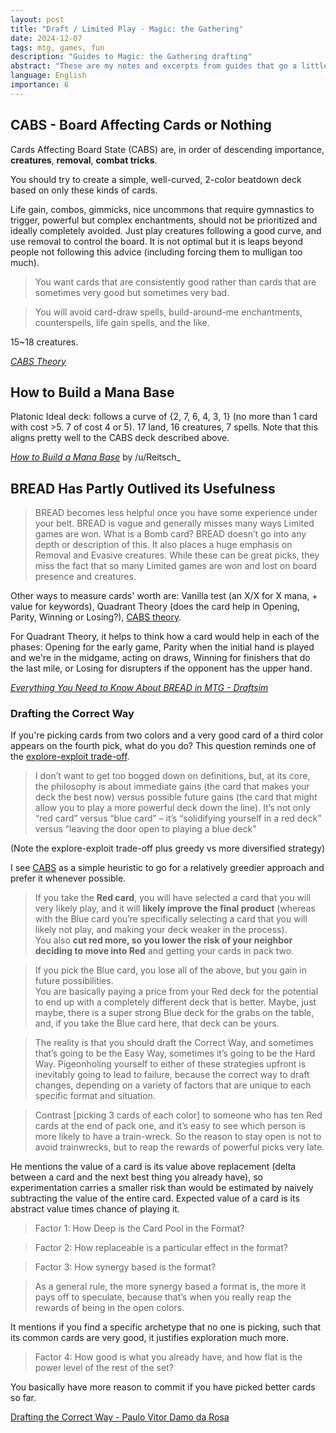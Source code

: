 ```yaml
---
layout: post
title: "Draft / Limited Play - Magic: the Gathering"
date: 2024-12-07
tags: mtg, games, fun
description: "Guides to Magic: the Gathering drafting"
abstract: "These are my notes and excerpts from guides that go a little beyond the classic BREAD advice (which seems to be considered somewhat passé in the current meta)."
language: English
importance: 6
---
```


## CABS - Board Affecting Cards or Nothing

Cards Affecting Board State (CABS) are, in order of descending importance, **creatures**, **removal**, **combat tricks**.

You should try to create a simple, well-curved, 2-color beatdown deck based on only these kinds of cards.

Life gain, combos, gimmicks, nice uncommons that require gymnastics to trigger, powerful but complex enchantments, should not be prioritized and ideally completely avoided. Just play creatures following a good curve, and use removal to control the board. It is not optimal but it is leaps beyond people not following this advice (including forcing them to mulligan too much).

> You want cards that are consistently good rather than cards that are sometimes very good but sometimes very bad.

> You will avoid card-draw spells, build-around-me enchantments, counterspells, life gain spells, and the like.

15\~18 creatures.

_[CABS Theory](https://magic.wizards.com/en/news/feature/cabs-theory-2015-08-19)_

## How to Build a Mana Base

Platonic Ideal deck: follows a curve of {2, 7, 6, 4, 3, 1} (no more than 1 card with cost >5. 7 of cost 4 or 5). 17 land, 16 creatures, 7 spells. Note that this aligns pretty well to the CABS deck described above.

_[How to Build a Mana Base](https://www.reddit.com/r/magicTCG/comments/hdv5jz/limited_how_to_build_the_mana_base/)_ by /u/Reitsch_

## BREAD Has Partly Outlived its Usefulness

> BREAD becomes less helpful once you have some experience under your belt. BREAD is vague and generally misses many ways Limited games are won. What is a Bomb card? BREAD doesn’t go into any depth or description of this. It also places a huge emphasis on Removal and Evasive creatures. While these can be great picks, they miss the fact that so many Limited games are won and lost on board presence and creatures.

Other ways to measure cards' worth are: Vanilla test (an X/X for X mana, + value for keywords), Quadrant Theory (does the card help in Opening, Parity, Winning or Losing?), [CABS theory](#cabs---board-affecting-cards-or-nothing).

For Quadrant Theory, it helps to think how a card would help in each of the phases: Opening for the early game, Parity when the initial hand is played and we're in the midgame, acting on draws, Winning for finishers that do the last mile, or Losing for disrupters if the opponent has the upper hand.

_[Everything You Need to Know About BREAD in MTG - Draftsim](https://draftsim.com/bread-mtg/)_

### Drafting the Correct Way

If you're picking cards from two colors and a very good card of a third color appears on the fourth pick, what do you do? This question reminds one of the [explore-exploit trade-off](/wiki/reinforcement-learning-sutton#multi-armed-bandits).

> I don’t want to get too bogged down on definitions, but, at its core, the philosophy is about immediate gains (the card that makes your deck the best now) versus possible future gains (the card that might allow you to play a more powerful deck down the line). It’s not only “red card” versus “blue card” – it’s “solidifying yourself in a red deck” versus “leaving the door open to playing a blue deck”

(Note the explore-exploit trade-off plus greedy vs more diversified strategy)

I see [CABS](#cabs---board-affecting-cards-or-nothing) as a simple heuristic to go for a relatively greedier approach and prefer it whenever possible.

> If you take the **Red card**, you will have selected a card that you will very likely play, and it will **likely improve the final product** (whereas with the Blue card you’re specifically selecting a card that you will likely not play, and making your deck weaker in the process).<br>You also **cut red more, so you lower the risk of your neighbor deciding to move into Red** and getting your cards in pack two.

> If you pick the Blue card, you lose all of the above, but you gain in future possibilities.<br>You are basically paying a price from your Red deck for the potential to end up with a completely different deck that is better. Maybe, just maybe, there is a super strong Blue deck for the grabs on the table, and, if you take the Blue card here, that deck can be yours.

> The reality is that you should draft the Correct Way, and sometimes that’s going to be the Easy Way, sometimes it’s going to be the Hard Way. Pigeonholing yourself to either of these strategies upfront is inevitably going to lead to failure, because the correct way to draft changes, depending on a variety of factors that are unique to each specific format and situation.

> Contrast \[picking 3 cards of each color] to someone who has ten Red cards at the end of pack one, and it’s easy to see which person is more likely to have a train-wreck. So the reason to stay open is not to avoid trainwrecks, but to reap the rewards of powerful picks very late.

He mentions the value of a card is its value above replacement (delta between a card and the next best thing you already have), so experimentation carries a smaller risk than would be estimated by naively subtracting the value of the entire card. Expected value of a card is its abstract value times chance of playing it.

> Factor 1: How Deep is the Card Pool in the Format?

> Factor 2: How replaceable is a particular effect in the format?

> Factor 3: How synergy based is the format?

> As a general rule, the more synergy based a format is, the more it pays off to speculate, because that’s when you really reap the rewards of being in the open colors.

It mentions if you find a specific archetype that no one is picking, such that its common cards are very good, it justifies exploration much more.

> Factor 4: How good is what you already have, and how flat is the power level of the rest of the set?

You basically have more reason to commit if you have picked better cards so far.

[Drafting the Correct Way - Paulo Vitor Damo da Rosa](https://www.threeforonetrading.com/en/drafting-the-correct-way)
